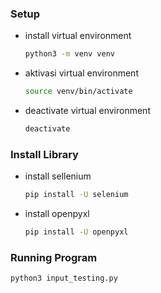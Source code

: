 ### Setup
- install virtual environment
    ```bash
    python3 -m venv venv
    ```
- aktivasi virtual environment
    ```bash
    source venv/bin/activate
    ```
- deactivate virtual environment
    ```bash
    deactivate
    ```
### Install Library
- install sellenium 
    ```bash
    pip install -U selenium
    ```
- install openpyxl
    ```bash
    pip install -U openpyxl
    ```

### Running Program
```bash
python3 input_testing.py
```